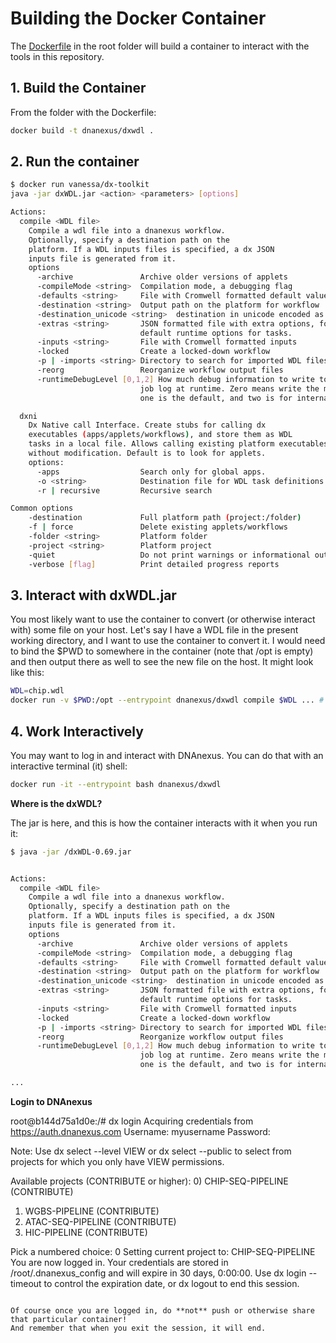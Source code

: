 # Building the Docker Container

The [Dockerfile](..Dockerfile) in the root folder will build a container to interact
with the tools in this repository.

## 1. Build the Container
From the folder with the Dockerfile:

```bash
docker build -t dnanexus/dxwdl .
```

## 2. Run the container

```bash
$ docker run vanessa/dx-toolkit
java -jar dxWDL.jar <action> <parameters> [options]

Actions:
  compile <WDL file>
    Compile a wdl file into a dnanexus workflow.
    Optionally, specify a destination path on the
    platform. If a WDL inputs files is specified, a dx JSON
    inputs file is generated from it.
    options
      -archive               Archive older versions of applets
      -compileMode <string>  Compilation mode, a debugging flag
      -defaults <string>     File with Cromwell formatted default values (JSON)
      -destination <string>  Output path on the platform for workflow
      -destination_unicode <string>  destination in unicode encoded as hexadecimal
      -extras <string>       JSON formatted file with extra options, for example
                             default runtime options for tasks.
      -inputs <string>       File with Cromwell formatted inputs
      -locked                Create a locked-down workflow
      -p | -imports <string> Directory to search for imported WDL files
      -reorg                 Reorganize workflow output files
      -runtimeDebugLevel [0,1,2] How much debug information to write to the
                             job log at runtime. Zero means write the minimum,
                             one is the default, and two is for internal debugging.

  dxni
    Dx Native call Interface. Create stubs for calling dx
    executables (apps/applets/workflows), and store them as WDL
    tasks in a local file. Allows calling existing platform executables
    without modification. Default is to look for applets.
    options:
      -apps                  Search only for global apps.
      -o <string>            Destination file for WDL task definitions
      -r | recursive         Recursive search

Common options
    -destination             Full platform path (project:/folder)
    -f | force               Delete existing applets/workflows
    -folder <string>         Platform folder
    -project <string>        Platform project
    -quiet                   Do not print warnings or informational outputs
    -verbose [flag]          Print detailed progress reports

```

## 3. Interact with dxWDL.jar

You most likely want to use the container to convert (or otherwise interact with)
some file on your host. Let's say I have a WDL file in the present working directory,
and I want to use the container to convert it. I would need to bind the $PWD to somewhere
in the container (note that /opt is empty) and then output there as well to see
the new file on the host. It might look like this:

```bash
WDL=chip.wdl
docker run -v $PWD:/opt --entrypoint dnanexus/dxwdl compile $WDL ... # (continued)
```

## 4. Work Interactively
You may want to log in and interact with DNAnexus. You can do that with an interactive
terminal (it) shell:

```bash
docker run -it --entrypoint bash dnanexus/dxwdl
```

**Where is the dxWDL?**

The jar is here, and this is how the container interacts with it when you run it:

```bash
$ java -jar /dxWDL-0.69.jar


Actions:
  compile <WDL file>
    Compile a wdl file into a dnanexus workflow.
    Optionally, specify a destination path on the
    platform. If a WDL inputs files is specified, a dx JSON
    inputs file is generated from it.
    options
      -archive               Archive older versions of applets
      -compileMode <string>  Compilation mode, a debugging flag
      -defaults <string>     File with Cromwell formatted default values (JSON)
      -destination <string>  Output path on the platform for workflow
      -destination_unicode <string>  destination in unicode encoded as hexadecimal
      -extras <string>       JSON formatted file with extra options, for example
                             default runtime options for tasks.
      -inputs <string>       File with Cromwell formatted inputs
      -locked                Create a locked-down workflow
      -p | -imports <string> Directory to search for imported WDL files
      -reorg                 Reorganize workflow output files
      -runtimeDebugLevel [0,1,2] How much debug information to write to the
                             job log at runtime. Zero means write the minimum,
                             one is the default, and two is for internal debugging.

...
```

**Login to DNAnexus**

root@b144d75a1d0e:/# dx login
Acquiring credentials from https://auth.dnanexus.com
Username: myusername
Password: 

Note: Use dx select --level VIEW or dx select --public to select from projects for
which you only have VIEW permissions.

Available projects (CONTRIBUTE or higher):
0) CHIP-SEQ-PIPELINE (CONTRIBUTE)
1) WGBS-PIPELINE (CONTRIBUTE)
2) ATAC-SEQ-PIPELINE (CONTRIBUTE)
3) HIC-PIPELINE (CONTRIBUTE)

Pick a numbered choice: 0
Setting current project to: CHIP-SEQ-PIPELINE
You are now logged in. Your credentials are stored in /root/.dnanexus_config and will expire in 30
days, 0:00:00. Use dx login --timeout to control the expiration date, or dx logout
to end this session.
```

Of course once you are logged in, do **not** push or otherwise share that particular container!
And remember that when you exit the session, it will end.


